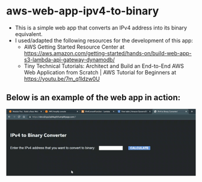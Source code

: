 # aws-web-app-ipv4-to-binary
- This is a simple web app that converts an IPv4 address into its binary equivalent.
- I used/adapted the following resources for the development of this app:
  - AWS Getting Started Resource Center at https://aws.amazon.com/getting-started/hands-on/build-web-app-s3-lambda-api-gateway-dynamodb/
  - Tiny Technical Tutorials: Architect and Build an End-to-End AWS Web Application from Scratch | AWS Tutorial for Beginners at https://youtu.be/7m_q1ldzw0U 


## Below is an example of the web app in action: 
![AWS-Web-App](https://github.com/mblackonline/aws-web-app-ipv4-to-binary/blob/f9a429333b214a9be5d093abda1a18b99de72de2/AWS-Web-App.gif)